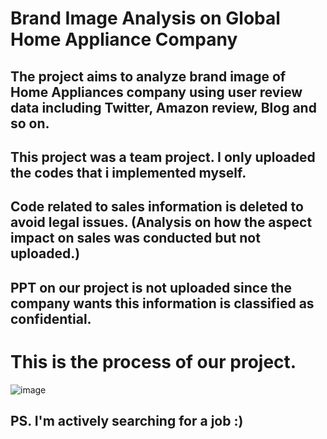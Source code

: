 # Brand Image Analysis on Global Home Appliance Company
## The project aims to analyze brand image of Home Appliances company using user review data including Twitter, Amazon review, Blog and so on.
## This project was a team project. I only uploaded the codes that i implemented myself.
## Code related to sales information is deleted to avoid legal issues. (Analysis on how the aspect impact on sales was conducted but not uploaded.)
## PPT on our project is not uploaded since the company wants this information is classified as confidential.

# This is the process of our project.
![image](https://user-images.githubusercontent.com/56338789/175765019-181749d4-7f02-48e6-acc6-b5017ac54591.png)


## PS. I'm actively searching for a job :)
